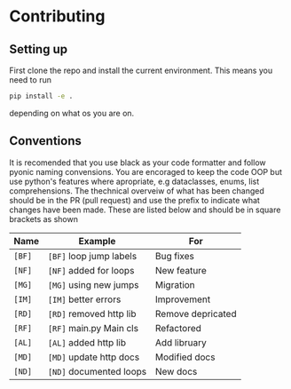 # Contributing

## Setting up

First clone the repo and install the current environment. This means you need to run

```sh
pip install -e .
```

depending on what os you are on.

## Conventions

It is recomended that you use black as your code formatter and follow pyonic naming convensions. You are encoraged to
keep the code OOP but use python's features where apropriate, e.g dataclasses, enums, list comprehensions. The
thechnical overveiw of what has been changed should be in the PR (pull request) and use the prefix to indicate what
changes have been made. These are listed below and should be in square brackets as shown

| Name   | Example                 | For               |
|--------|-------------------------|-------------------|
| `[BF]` | `[BF]` loop jump labels | Bug fixes         |
| `[NF]` | `[NF]` added for loops  | New feature       |
| `[MG]` | `[MG]` using new jumps  | Migration         |
| `[IM]` | `[IM]` better errors    | Improvement       |
| `[RD]` | `[RD]` removed http lib | Remove depricated |
| `[RF]` | `[RF]` main.py Main cls | Refactored        |
| `[AL]` | `[AL]` added http lib   | Add libruary      |
| `[MD]` | `[MD]` update http docs | Modified docs     |
| `[ND]` | `[ND]` documented loops | New docs          |
